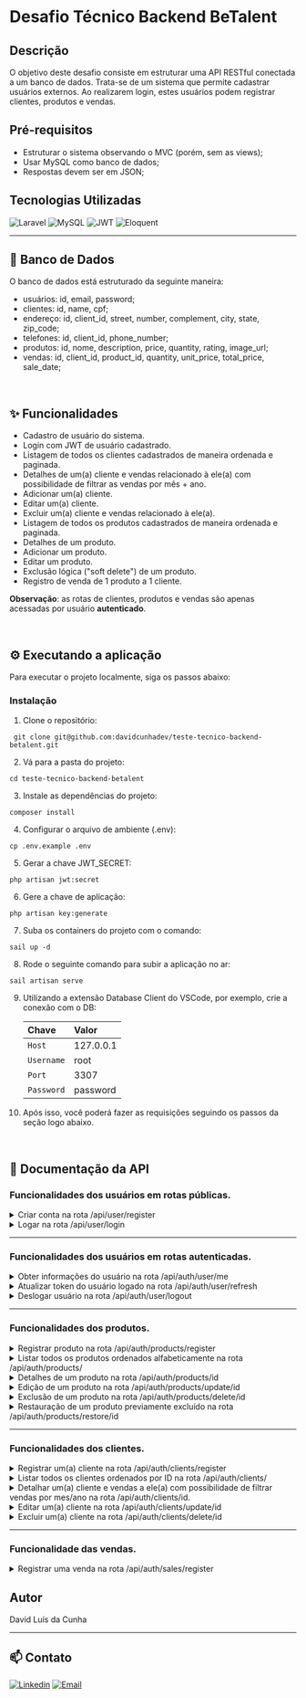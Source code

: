 <h1>Desafio Técnico Backend BeTalent</h1>

## Descrição
<p>O objetivo deste desafio consiste em estruturar uma API RESTful conectada a um banco de dados. Trata-se de um sistema que permite cadastrar usuários externos. Ao realizarem login, estes usuários podem registrar clientes, produtos e vendas.</p>

## Pré-requisitos
- Estruturar o sistema observando o MVC (porém, sem as views);
- Usar MySQL como banco de dados;
- Respostas devem ser em JSON;

## Tecnologias Utilizadas
![Laravel](https://img.shields.io/badge/Laravel-v10-FF2D20?style=for-the-badge&logo=laravel&logoColor=FF4A4A)
![MySQL](https://img.shields.io/badge/MySQL-73618F?style=for-the-badge&logo=mysql&logoColor=white)
![JWT](https://img.shields.io/badge/JWT-black?style=for-the-badge&logo=JSON%20web%20tokens)
![Eloquent](https://img.shields.io/badge/eloquent-ff5733?style=for-the-badge&color=FE2D20)

<hr>

## 🎲 Banco de Dados

<p>O banco de dados está estruturado da seguinte maneira:</p>

- usuários: id, email, password;
- clientes: id, name, cpf;
- endereço: id, client_id, street, number, complement, city, state, zip_code;
- telefones: id, client_id, phone_number;
- produtos: id, nome, description, price, quantity, rating, image_url;
- vendas: id, client_id, product_id, quantity, unit_price, total_price, sale_date;

<br>

## ✨ Funcionalidades
- Cadastro de usuário do sistema.
- Login com JWT de usuário cadastrado.
- Listagem de todos os clientes cadastrados de maneira ordenada e paginada.
- Detalhes de um(a) cliente e vendas relacionado à ele(a) com possibilidade de filtrar as vendas por mês + ano.
- Adicionar um(a) cliente.
- Editar um(a) cliente.
- Excluir um(a) cliente e vendas relacionado à ele(a).
- Listagem de todos os produtos cadastrados de maneira ordenada e paginada.
- Detalhes de um produto.
- Adicionar um produto.
- Editar um produto.
- Exclusão lógica ("soft delete") de um produto.
- Registro de venda de 1 produto a 1 cliente.

<p><strong>Observação</strong>: as rotas de clientes, produtos e vendas são apenas acessadas por usuário <strong>autenticado</strong>.</p>

<br>

## ⚙️ Executando a aplicação

Para executar o projeto localmente, siga os passos abaixo:

### Instalação

1. Clone o repositório:

```
 git clone git@github.com:davidcunhadev/teste-tecnico-backend-betalent.git
```

2. Vá para a pasta do projeto:

```
cd teste-tecnico-backend-betalent
```

3. Instale as dependências do projeto:
   
```
composer install
```

4. Configurar o arquivo de ambiente (.env):
   
```
cp .env.example .env
```

5. Gerar a chave JWT_SECRET:
   
```
php artisan jwt:secret
```

6. Gere a chave de aplicação:
   
```
php artisan key:generate
```

7. Suba os containers do projeto com o comando:
   
```
sail up -d
```

8. Rode o seguinte comando para subir a aplicação no ar:
   
```
sail artisan serve
```

9. Utilizando a extensão Database Client do VSCode, por exemplo, crie a conexão com o DB:

    | Chave   | Valor    
    | :---------- | :--------- |
    | `Host` | 127.0.0.1 |
    | `Username` | root |
    | `Port` | 3307 |
    | `Password` | password |

10. Após isso, você poderá fazer as requisições seguindo os passos da seção logo abaixo.

<br>

## 📑 Documentação da API

### Funcionalidades dos usuários em rotas públicas.

<details>
<summary>Criar conta na rota /api/user/register</summary>

<code>POST</code> <code>/api/user/register</code>


| Parâmetros Body   | Tipo       | Descrição                           |
| :---------- | :--------- | :---------------------------------- |
| `email` | `string` | **Obrigatório** -> Email da sua conta |
| `password` | `string` | **Obrigatório** -> Senha da sua conta |

#### Exemplo de retorno

<p>Status: 201 Created</p>
    
    {
      "message": "User created successfully!"
    }

</details>

<details>
<summary>Logar na rota /api/user/login</summary>

<code>POST</code> <code>/api/user/login</code>

| Parâmetros Body   | Tipo       | Descrição                           |
| :---------- | :--------- | :---------------------------------- |
| `email` | `string` | **Obrigatório** -> Email da sua conta |
| `password` | `string` | **Obrigatório** -> Senha da sua conta |

#### Exemplo de retorno

<p>Status: 200 OK</p>

    {
      "access_token": eyJ0eXAiOiJKV1QiLCJhbGciOiJIUzI1NiJ9.eyJpc3MiOiJodHRwOi8vMTI3LjAuMC4xOjgwMDAvYXBpL3VzZXIvbG9naW4iLCJpYXQiOjE3MjEwNzY3NDUsImV4cCI6MTcyMTA4MDM0NSwibmJmIjoxNzIxMDc2NzQ1LCJqdGkiOiIwMElOb001clB0blBPWHBWIiwic3ViIjoiMSIsInBydiI6IjIzYmQ1Yzg5NDlmNjAwYWRiMzllNzAxYzQwMDg3MmRiN2E1OTc2ZjcifQ.WnXO02SzAq2dVbAv7HqTpYEHjGgfyT0Kv_mRZVO2C5c",
      "token_type": "bearer",
      "expires_in": 3600
    }
</details>

<hr>

### Funcionalidades dos usuários em rotas autenticadas.

<details>
<summary>Obter informações do usuário na rota /api/auth/user/me</summary>

<code>GET</code> <code>/api/auth/user/me</code>

| Headers   | Tipo       | Descrição                           |
| :---------- | :--------- | :---------------------------------- |
| `Accept` | `application/json` | **Obrigatório** ->  Tipos de mídia a processar e receber como resposta |
| `Content-Type` | `application/json` | **Obrigatório** -> Tipo de mídia dos dados que estão sendo enviados na requisição |
| `Authorization` | `Bearer eyJhbGciOiJIUzI1NiIsInR5cCI6IkpXVCJ9...` | **Obrigatório** -> Seu token gerado no login |

#### Exemplo de retorno

<p>Status: 200 OK</p>

    {
      "id": "1",
      "email": "test@hotmail.com",
      "created_at": "2024-07-15T23:49:44.000000Z",
      "updated_at": "2024-07-15T23:49:44.000000Z"
    }

</details>

<details>
<summary>Atualizar token do usuário logado na rota /api/auth/user/refresh</summary>

<code>POST</code> <code>/api/auth/user/refresh</code>

| Headers   | Tipo       | Descrição                           |
| :---------- | :--------- | :---------------------------------- |
| `Accept` | `application/json` | **Obrigatório** ->  Tipos de mídia a processar e receber como resposta |
| `Content-Type` | `application/json` | **Obrigatório** -> Tipo de mídia dos dados que estão sendo enviados na requisição |
| `Authorization` | `Bearer eyJhbGciOiJIUzI1NiIsInR5cCI6IkpXVCJ9...` | **Obrigatório** -> Seu token gerado no login |

#### Exemplo de retorno

<p>Status: 200 OK</p>

    {
      "access_token": "eyJ0eXAiOiJKV1QiLCJhbGciOiJIUzI1NiJ9.eyJpc3MiOiJodHRwOi8vMTI3LjAuMC4xOjgwMDAvYXBpL2F1dGgvdXNlci9yZWZyZXNoIiwiaWF0IjoxNzIxMDg5MDM3LCJleHAiOjE3MjEwOTMyNTYsIm5iZiI6MTcyMTA4OTY1NiwianRpIjoiaEtTbXoyNnZKcndsbTBDbiIsInN1YiI6IjIiLCJwcnYiOiIyM2JkNWM4OTQ5ZjYwMGFkYjM5ZTcwMWM0MDA4NzJkYjdhNTk3NmY3In0.kPZgjVsJx9qZJYb_sB4b-BDfCqshMHLErM9kIEkhRwg",
      "token_type": "bearer",
      "expires_in": 3600
    }
</details>

<details>
<summary>Deslogar usuário na rota /api/auth/user/logout</summary>

<code>POST</code> <code>/api/auth/user/logout</code>

| Headers   | Tipo       | Descrição                           |
| :---------- | :--------- | :---------------------------------- |
| `Accept` | `application/json` | **Obrigatório** ->  Tipos de mídia a processar e receber como resposta |
| `Content-Type` | `application/json` | **Obrigatório** -> Tipo de mídia dos dados que estão sendo enviados na requisição |
| `Authorization` | `Bearer eyJhbGciOiJIUzI1NiIsInR5cCI6IkpXVCJ9...` | **Obrigatório** -> Seu token gerado no login |

#### Exemplo de retorno

<p>Status: 200 OK</p>

    {
      "message": "Successfully logged out"
    }
    
</details>

<hr>

### Funcionalidades dos produtos.
<details>
<summary>Registrar produto na rota /api/auth/products/register</summary>

<code>POST</code> <code>/api/auth/products/register</code>

| Headers   | Tipo       | Descrição                           |
| :---------- | :--------- | :---------------------------------- |
| `Accept` | `application/json` | **Obrigatório** ->  Tipos de mídia a processar e receber como resposta |
| `Content-Type` | `application/json` | **Obrigatório** -> Tipo de mídia dos dados que estão sendo enviados na requisição |
| `Authorization` | `Bearer eyJhbGciOiJIUzI1NiIsInR5cCI6IkpXVCJ9...` | **Obrigatório** -> Seu token gerado no login |

| Parâmetros Body   | Tipo       | Descrição                           |
| :---------- | :--------- | :---------------------------------- |
| `name` | `string` | **Obrigatório** ->  Nome do produto |
| `description` | `number` | **Não Obrigatório** -> Descrição do produto |
| `price` | `number` | **Obrigatório** -> Preço do produto |
| `quantity` | `number` | **Não Obrigatório** -> Quantidade do produto |
| `image_url` | `string` | **Não Obrigatório** -> Imagem do produto |

#### Exemplo de retorno

<p>Status: 201 Created</p>

    {
      "message": "Product created successfully!"
    }
</details>

<details>
<summary>Listar todos os produtos ordenados alfabeticamente na rota /api/auth/products/</summary>

<code>GET</code> <code>/api/auth/products/</code>

| Headers   | Tipo       | Descrição                           |
| :---------- | :--------- | :---------------------------------- |
| `Accept` | `application/json` | **Obrigatório** ->  Tipos de mídia a processar e receber como resposta |
| `Content-Type` | `application/json` | **Obrigatório** -> Tipo de mídia dos dados que estão sendo enviados na requisição |
| `Authorization` | `Bearer eyJhbGciOiJIUzI1NiIsInR5cCI6IkpXVCJ9...` | **Obrigatório** -> Seu token gerado no login |

#### Exemplo de retorno

<p>Status: 200 OK</p>

    {
      "current_page": 1,
      "data": [
        {
          "id": 1,
          "name": "Iphone 12",
          "description": "Produto em ótimo estado de uso!",
          "price": "2199.99",
          "quantity": 10,
          "rating": "0.0",
          "image_url": null,
          "deleted_at": null,
          "created_at": "2024-07-15T20:53:50.000000Z",
          "updated_at": "2024-07-15T21:11:48.000000Z"
        },
        {
          "id": 2,
          "name": "PlayStation 5",
          "description": "Aparelho seminovo.",
          "price": "3499.99",
          "quantity": 7,
          "rating": "0.0",
          "image_url": null,
          "deleted_at": null,
          "created_at": "2024-07-15T20:07:53.000000Z",
          "updated_at": "2024-07-15T20:09:17.000000Z"
        },
        {
          "id": 3,
          "name": "Samsung S24",
          "description": "O Samsung do ano!",
          "price": "4999.99",
          "quantity": 15,
          "rating": "5.0",
          "image_url": null,
          "deleted_at": null,
          "created_at": "2024-07-15T19:54:40.000000Z",
          "updated_at": "2024-07-15T21:06:23.000000Z"
        }
      ],
      "first_page_url": "http://127.0.0.1:8000/api/auth/product?page=1",
      "from": 1,
      "last_page": 1,
      "last_page_url": "http://127.0.0.1:8000/api/auth/product?page=1",
      "links": [
        {
          "url": null,
          "label": "&laquo; Previous",
          "active": false
        },
        {
          "url": "http://127.0.0.1:8000/api/auth/product?page=1",
          "label": "1",
          "active": true
        },
        {
          "url": null,
          "label": "Next &raquo;",
          "active": false
        }
      ],
      "next_page_url": null,
      "path": "http://127.0.0.1:8000/api/auth/product",
      "per_page": 10,
      "prev_page_url": null,
      "to": 3,
      "total": 3
    }
</details>

<details>
<summary>Detalhes de um produto na rota /api/auth/products/id</summary>

<code>GET</code> <code>/api/auth/products/id</code>

| Headers   | Tipo       | Descrição                           |
| :---------- | :--------- | :---------------------------------- |
| `Accept` | `application/json` | **Obrigatório** ->  Tipos de mídia a processar e receber como resposta |
| `Content-Type` | `application/json` | **Obrigatório** -> Tipo de mídia dos dados que estão sendo enviados na requisição |
| `Authorization` | `Bearer eyJhbGciOiJIUzI1NiIsInR5cCI6IkpXVCJ9...` | **Obrigatório** -> Seu token gerado no login |

| Parâmetro via Request   | Tipo       | Descrição                           |
| :---------- | :--------- | :---------------------------------- |
| `id` | `string` | **Obrigatório** ->  ID do produto a ser detalhado |

#### Exemplo de retorno

<p>Status: 200 OK</p>

    {
      "id": 1,
      "name": "Iphone 12",
      "description": "Produto em ótimo estado de uso!",
      "price": "2199.99",
      "quantity": 10,
      "rating": "0.0",
      "image_url": null,
      "deleted_at": null,
      "created_at": "2024-07-15T20:53:50.000000Z",
      "updated_at": "2024-07-15T21:11:48.000000Z"
    }
</details>

<details>
<summary>Edição de um produto na rota /api/auth/products/update/id</summary>

<code>PUT</code> <code>/api/auth/products/update/id</code>

| Headers   | Tipo       | Descrição                           |
| :---------- | :--------- | :---------------------------------- |
| `Accept` | `application/json` | **Obrigatório** ->  Tipos de mídia a processar e receber como resposta |
| `Content-Type` | `application/json` | **Obrigatório** -> Tipo de mídia dos dados que estão sendo enviados na requisição |
| `Authorization` | `Bearer eyJhbGciOiJIUzI1NiIsInR5cCI6IkpXVCJ9...` | **Obrigatório** -> Seu token gerado no login |

| Parâmetro via Request   | Tipo       | Descrição                           |
| :---------- | :--------- | :---------------------------------- |
| `id` | `string` | **Obrigatório** ->  ID do produto a ser editado |

| Parâmetros Body   | Tipo       | Descrição                           |
| :---------- | :--------- | :---------------------------------- |
| `name` | `string` | **Não Obrigatório** ->  Nome do produto |
| `description` | `number` | **Não Obrigatório** -> Descrição do produto |
| `price` | `number` | **Não Obrigatório** -> Preço do produto |
| `quantity` | `number` | **Não Obrigatório** -> Quantidade do produto |
| `rating` | `number` | **Não Obrigatório** -> Avaliação do produto |
| `image_url` | `string` | **Não Obrigatório** -> Imagem do produto |

#### Exemplo de retorno

<p>Status: 200 OK</p>

    {
      "message": "Product updated successfully!"
    }
</details>

<details>
<summary>Exclusão de um produto na rota /api/auth/products/delete/id</summary>

<code>DELETE</code> <code>/api/auth/products/delete/id</code>

| Headers   | Tipo       | Descrição                           |
| :---------- | :--------- | :---------------------------------- |
| `Accept` | `application/json` | **Obrigatório** ->  Tipos de mídia a processar e receber como resposta |
| `Content-Type` | `application/json` | **Obrigatório** -> Tipo de mídia dos dados que estão sendo enviados na requisição |
| `Authorization` | `Bearer eyJhbGciOiJIUzI1NiIsInR5cCI6IkpXVCJ9...` | **Obrigatório** -> Seu token gerado no login |

| Parâmetro via Request   | Tipo       | Descrição                           |
| :---------- | :--------- | :---------------------------------- |
| `id` | `string` | **Obrigatório** ->  ID do produto a ser excluído |

#### Exemplo de retorno

<p>Status: 200 OK</p>

    {
      "message": "Product deleted successfully!"
    }
</details>

<details>
<summary>Restauração de um produto previamente excluído na rota /api/auth/products/restore/id</summary>

<code>PATCH</code> <code>/api/auth/products/restore/id</code>

| Headers   | Tipo       | Descrição                           |
| :---------- | :--------- | :---------------------------------- |
| `Accept` | `application/json` | **Obrigatório** ->  Tipos de mídia a processar e receber como resposta |
| `Content-Type` | `application/json` | **Obrigatório** -> Tipo de mídia dos dados que estão sendo enviados na requisição |
| `Authorization` | `Bearer eyJhbGciOiJIUzI1NiIsInR5cCI6IkpXVCJ9...` | **Obrigatório** -> Seu token gerado no login |

| Parâmetro via Request   | Tipo       | Descrição                           |
| :---------- | :--------- | :---------------------------------- |
| `id` | `string` | **Obrigatório** ->  ID do produto a ser restaurado |

#### Exemplo de retorno

<p>Status: 200 OK</p>

    {
      "message": "Product restored successfully!"
    }
    
</details>

<hr>

### Funcionalidades dos clientes.
<details>
<summary>Registrar um(a) cliente na rota /api/auth/clients/register</summary>

<code>POST</code> <code>/api/auth/clients/register</code>

| Headers   | Tipo       | Descrição                           |
| :---------- | :--------- | :---------------------------------- |
| `Accept` | `application/json` | **Obrigatório** ->  Tipos de mídia a processar e receber como resposta |
| `Content-Type` | `application/json` | **Obrigatório** -> Tipo de mídia dos dados que estão sendo enviados na requisição |
| `Authorization` | `Bearer eyJhbGciOiJIUzI1NiIsInR5cCI6IkpXVCJ9...` | **Obrigatório** -> Seu token gerado no login |

| Parâmetro via Body   | Tipo       | Descrição                           |
| :---------- | :--------- | :---------------------------------- |
| `name` | `string` | **Obrigatório** ->  Nome do cliente |
| `cpf` | `string` | **Obrigatório** ->  CPF do cliente |
| `street` | `string` | **Obrigatório** ->  Rua do cliente |
| `complement` | `string` | **Não Obrigatório** ->  Complemento do cliente |
| `number` | `string` | **Obrigatório** ->  Número Residencial do cliente |
| `city` | `string` | **Obrigatório** ->  Cidade do cliente |
| `state` | `string` | **Obrigatório** ->  Estado do cliente |
| `zip_code` | `string` | **Obrigatório** ->  CEP do cliente |
| `phone_number` | `string` | **Obrigatório** ->  Número de Telefone do cliente |

#### Exemplo de retorno

<p>Status: 201 Created</p>

    {
      "message": "Client created successfully!"
    }

</details>

<details>
<summary>Listar todos os clientes ordenados por ID na rota /api/auth/clients/</summary>

<code>GET</code> <code>/api/auth/clients/</code>

| Headers   | Tipo       | Descrição                           |
| :---------- | :--------- | :---------------------------------- |
| `Accept` | `application/json` | **Obrigatório** ->  Tipos de mídia a processar e receber como resposta |
| `Content-Type` | `application/json` | **Obrigatório** -> Tipo de mídia dos dados que estão sendo enviados na requisição |
| `Authorization` | `Bearer eyJhbGciOiJIUzI1NiIsInR5cCI6IkpXVCJ9...` | **Obrigatório** -> Seu token gerado no login |

#### Exemplo de retorno

<p>Status: 200 OK</p>

    {
      "current_page": 1,
      "data": [
        {
          "id": 1,
          "name": "Silvio",
          "cpf": "09876543100",
          "created_at": "2024-07-15T21:08:42.000000Z",
          "updated_at": "2024-07-15T21:21:06.000000Z",
          "addresses": [
            {
              "id": 1,
              "street": "João Cabral",
              "number": "23",
              "complement": "Casa rosa",
              "city": "São José Dos Campos",
              "state": "São Paulo",
              "zip_code": "43346145",
              "created_at": "2024-07-15T21:08:42.000000Z",
              "updated_at": "2024-07-15T21:21:06.000000Z"
            }
          ],
          "phones": [
            {
              "id": 1,
              "phone_number": "47991152825",
              "created_at": "2024-07-15T21:08:42.000000Z",
              "updated_at": "2024-07-15T21:21:06.000000Z"
            }
          ]
        },
        {
          "id": 2,
          "name": "Fernando",
          "cpf": "14657689085",
          "created_at": "2024-07-16T01:16:32.000000Z",
          "updated_at": "2024-07-16T01:16:32.000000Z",
          "addresses": [
            {
              "id": 2,
              "street": "José Fischer",
              "number": "862",
              "complement": "Apto 101",
              "city": "Guabiruba",
              "state": "Santa Catarina",
              "zip_code": "12345679",
              "created_at": "2024-07-16T01:16:32.000000Z",
              "updated_at": "2024-07-16T01:16:32.000000Z"
            }
          ],
          "phones": [
            {
              "id": 2,
              "phone_number": "12345678912",
              "created_at": "2024-07-16T01:16:32.000000Z",
              "updated_at": "2024-07-16T01:16:32.000000Z"
            }
          ]
        }
      ],
      "first_page_url": "http://127.0.0.1:8000/api/auth/client?page=1",
      "from": 1,
      "last_page": 1,
      "last_page_url": "http://127.0.0.1:8000/api/auth/client?page=1",
      "links": [
        {
          "url": null,
          "label": "&laquo; Previous",
          "active": false
        },
        {
          "url": "http://127.0.0.1:8000/api/auth/client?page=1",
          "label": "1",
          "active": true
        },
        {
          "url": null,
          "label": "Next &raquo;",
          "active": false
        }
      ],
      "next_page_url": null,
      "path": "http://127.0.0.1:8000/api/auth/client",
      "per_page": 10,
      "prev_page_url": null,
      "to": 2,
      "total": 2
    }
</details>

<details>
<summary>Detalhar um(a) cliente e vendas a ele(a) com possibilidade de filtrar vendas por mes/ano na rota /api/auth/clients/id.</summary>

<code>GET</code> <code>/api/auth/clients/id</code>

| Headers   | Tipo       | Descrição                           |
| :---------- | :--------- | :---------------------------------- |
| `Accept` | `application/json` | **Obrigatório** ->  Tipos de mídia a processar e receber como resposta |
| `Content-Type` | `application/json` | **Obrigatório** -> Tipo de mídia dos dados que estão sendo enviados na requisição |
| `Authorization` | `Bearer eyJhbGciOiJIUzI1NiIsInR5cCI6IkpXVCJ9...` | **Obrigatório** -> Seu token gerado no login |

| Parâmetro via Request   | Tipo       | Descrição                           |
| :---------- | :--------- | :---------------------------------- |
| `id` | `string` | **Obrigatório** ->  ID do cliente a ser detalhado |

| Parâmetro via Query   | Tipo       | Descrição                           |
| :---------- | :--------- | :---------------------------------- |
| `month` | `string` | **Não Obrigatório** ->  Mês da venda |
| `year` | `string` | **Não Obrigatório** ->  Ano da venda |

#### Exemplo de retorno

<p>Status: 200 OK</p>

    {
      "id": 1,
      "name": "Silvio",
      "cpf": "09876543100",
      "created_at": "2024-07-15T21:08:42.000000Z",
      "updated_at": "2024-07-15T21:21:06.000000Z",
      "sales": [
        {
          "id": 1,
          "client_id": 1,
          "product_id": 1,
          "quantity": 1,
          "unit_price": "2199.99",
          "total_price": "2199.99",
          "sale_date": "2024-07-16 22:49:32",
          "created_at": "2024-07-16T22:49:32.000000Z",
          "updated_at": "2024-07-16T22:49:32.000000Z"
        },
        {
          "id": 2,
          "client_id": 1,
          "product_id": 3,
          "quantity": 3,
          "unit_price": "4999.99",
          "total_price": "14999,97",
          "sale_date": "2024-07-16 22:49:17",
          "created_at": "2024-07-16T22:49:17.000000Z",
          "updated_at": "2024-07-16T22:49:17.000000Z"
        }
      ]
    }
</details>

<details>
<summary>Editar um(a) cliente na rota /api/auth/clients/update/id</summary>

<code>PUT</code> <code>/api/auth/clients/update/id</code>

| Headers   | Tipo       | Descrição                           |
| :---------- | :--------- | :---------------------------------- |
| `Accept` | `application/json` | **Obrigatório** ->  Tipos de mídia a processar e receber como resposta |
| `Content-Type` | `application/json` | **Obrigatório** -> Tipo de mídia dos dados que estão sendo enviados na requisição |
| `Authorization` | `Bearer eyJhbGciOiJIUzI1NiIsInR5cCI6IkpXVCJ9...` | **Obrigatório** -> Seu token gerado no login |

| Parâmetro via Request   | Tipo       | Descrição                           |
| :---------- | :--------- | :---------------------------------- |
| `id` | `string` | **Obrigatório** ->  ID do cliente a ser editado |

| Parâmetro via Body   | Tipo       | Descrição                           |
| :---------- | :--------- | :---------------------------------- |
| `name` | `string` | **Não Obrigatório** ->  Nome do cliente |
| `cpf` | `string` | **Não Obrigatório** ->  CPF do cliente |
| `street` | `string` | **Não Obrigatório** ->  Rua do cliente |
| `complement` | `string` | **Não Obrigatório** ->  Complemento do cliente |
| `number` | `string` | **Não Obrigatório** ->  Número Residencial do cliente |
| `city` | `string` | **Não Obrigatório** ->  Cidade do cliente |
| `state` | `string` | **Não Obrigatório** ->  Estado do cliente |
| `zip_code` | `string` | **Não Obrigatório** ->  CEP do cliente |
| `phone_number` | `string` | **Não Obrigatório** ->  Número de Telefone do cliente |

#### Exemplo de retorno

<p>Status: 200 OK</p>

    {
      "message": "Client updated successfully!"
    }
</details>

<details>
<summary>Excluir um(a) cliente na rota /api/auth/clients/delete/id</summary>

<code>DELETE</code> <code>/api/auth/clients/delete/id</code>

| Headers   | Tipo       | Descrição                           |
| :---------- | :--------- | :---------------------------------- |
| `Accept` | `application/json` | **Obrigatório** ->  Tipos de mídia a processar e receber como resposta |
| `Content-Type` | `application/json` | **Obrigatório** -> Tipo de mídia dos dados que estão sendo enviados na requisição |
| `Authorization` | `Bearer eyJhbGciOiJIUzI1NiIsInR5cCI6IkpXVCJ9...` | **Obrigatório** -> Seu token gerado no login |

| Parâmetro via Request   | Tipo       | Descrição                           |
| :---------- | :--------- | :---------------------------------- |
| `id` | `string` | **Obrigatório** ->  ID do cliente a ser excluído |

#### Exemplo de retorno

<p>Status: 200 OK</p>

    {
      "message": "Client deleted successfully!"
    }
    
</details>

<hr>

### Funcionalidade das vendas.
<details>
<summary>Registrar uma venda na rota /api/auth/sales/register</summary>

<code>POST</code> <code>/api/auth/sales/register</code>

| Headers   | Tipo       | Descrição                           |
| :---------- | :--------- | :---------------------------------- |
| `Accept` | `application/json` | **Obrigatório** ->  Tipos de mídia a processar e receber como resposta |
| `Content-Type` | `application/json` | **Obrigatório** -> Tipo de mídia dos dados que estão sendo enviados na requisição |
| `Authorization` | `Bearer eyJhbGciOiJIUzI1NiIsInR5cCI6IkpXVCJ9...` | **Obrigatório** -> Seu token gerado no login |

| Parâmetros Body   | Tipo       | Descrição                           |
| :---------- | :--------- | :---------------------------------- |
| `client_id` | `string` | **Obrigatório** -> ID do cliente comprador |
| `product_id` | `string` | **Obrigatório** -> ID do produto a ser comprado |
| `quantity` | `string` | **Obrigatório** -> Quantidade do produto a ser comprado |

#### Exemplo de retorno

<p>Status: 201 Created</p>

    {
      "message": "Sale registered successfully!"
    }
    
</details>

## Autor

David Luís da Cunha

<hr>

## 📫 Contato
[![Linkedin](https://img.shields.io/badge/linkedin-%230077B5.svg?style=for-the-badge&logo=linkedin&logoColor=white)](https://www.linkedin.com/in/davidlcunha/)
[![Email](https://img.shields.io/badge/Microsoft_Outlook-0078D4?style=for-the-badge&logo=microsoft-outlook&logoColor=white)](mailto:contatodavidcunha@hotmail.com)
